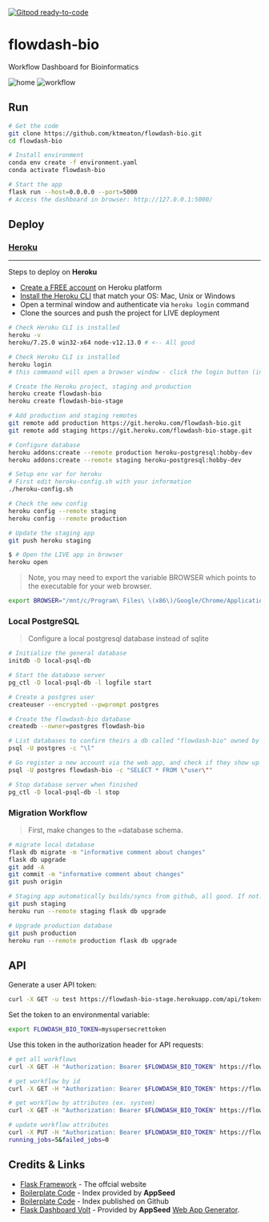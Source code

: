 [![Gitpod ready-to-code](https://img.shields.io/badge/Gitpod-ready--to--code-blue?logo=gitpod)](https://gitpod.io/#https://github.com/app-generator/flask-dashboard-volt)

# flowdash-bio

Workflow Dashboard for Bioinformatics

![home](https://raw.githubusercontent.com/ktmeaton/flowdash-bio/master/media/flowdash_bio_home.png)
![workflow](https://raw.githubusercontent.com/ktmeaton/flowdash-bio/master/media/flowdash_bio_workflow.png)

## Run

```bash
# Get the code
git clone https://github.com/ktmeaton/flowdash-bio.git
cd flowdash-bio

# Install environment
conda env create -f environment.yaml
conda activate flowdash-bio

# Start the app
flask run --host=0.0.0.0 --port=5000
# Access the dashboard in browser: http://127.0.0.1:5000/

```

## Deploy

### [Heroku](https://www.heroku.com/)

---

Steps to deploy on **Heroku**

- [Create a FREE account](https://signup.heroku.com/) on Heroku platform
- [Install the Heroku CLI](https://devcenter.heroku.com/articles/getting-started-with-python#set-up) that match your OS: Mac, Unix or Windows
- Open a terminal window and authenticate via `heroku login` command
- Clone the sources and push the project for LIVE deployment

```bash
# Check Heroku CLI is installed
heroku -v
heroku/7.25.0 win32-x64 node-v12.13.0 # <-- All good

# Check Heroku CLI is installed
heroku login
# this commaond will open a browser window - click the login button (in browser)

# Create the Heroku project, staging and production
heroku create flowdash-bio
heroku create flowdash-bio-stage

# Add production and staging remotes
git remote add production https://git.heroku.com/flowdash-bio.git
git remote add staging https://git.heroku.com/flowdash-bio-stage.git

# Configure database
heroku addons:create --remote production heroku-postgresql:hobby-dev
heroku addons:create --remote staging heroku-postgresql:hobby-dev

# Setup env var for heroku
# First edit heroku-config.sh with your information
./heroku-config.sh

# Check the new config
heroku config --remote staging
heroku config --remote production

# Update the staging app
git push heroku staging

$ # Open the LIVE app in browser
heroku open
```

> Note, you may need to export the variable BROWSER which points to the executable for your web browser.

```bash
export BROWSER="/mnt/c/Program\ Files\ \(x86\)/Google/Chrome/Application/chrome.exe"
```

### Local PostgreSQL

> Configure a local postgresql database instead of sqlite

```bash
# Initialize the general database
initdb -D local-psql-db

# Start the database server
pg_ctl -D local-psql-db -l logfile start

# Create a postgres user
createuser --encrypted --pwprompt postgres

# Create the flowdash-bio database
createdb --owner=postgres flowdash-bio

# List databases to confirm theirs a db called "flowdash-bio" owned by postgres
psql -U postgres -c "\l"

# Go register a new account via the web app, and check if they show up in the database
psql -U postgres flowdash-bio -c "SELECT * FROM \"user\""

# Stop database server when finished
pg_ctl -D local-psql-db -l stop
```

### Migration Workflow

> First, make changes to the =database schema.

```bash
# migrate local database
flask db migrate -m "informative comment about changes"
flask db upgrade
git add -A
git commit -m "informative comment about changes"
git push origin

# Staging app automatically builds/syncs from github, all good. If not:
git push staging
heroku run --remote staging flask db upgrade

# Upgrade production database
git push production
heroku run --remote production flask db upgrade
```

## API

Generate a user API token:

```bash
curl -X GET -u test https://flowdash-bio-stage.herokuapp.com/api/tokens
```

Set the token to an environmental variable:

```bash
export FLOWDASH_BIO_TOKEN=mysupersecrettoken
```

Use this token in the authorization header for API requests:

```bash
# get all workflows
curl -X GET -H "Authorization: Bearer $FLOWDASH_BIO_TOKEN" https://flowdash-bio-stage.herokuapp.com/api/workflows

# get workflow by id
curl -X GET -H "Authorization: Bearer $FLOWDASH_BIO_TOKEN" https://flowdash-bio-stage.herokuapp.com/api/workflows/id/1

# get workflow by attributes (ex. system)
curl -X GET -H "Authorization: Bearer $FLOWDASH_BIO_TOKEN" https://flowdash-bio-stage.herokuapp.com/api/workflows/attr?system=Compute+Canada

# update workflow attributes
curl -X PUT -H "Authorization: Bearer $FLOWDASH_BIO_TOKEN" https://flowdash-bio-stage.herokuapp.com/api/workflows/attr?node=cedar5&total_jobs=50&completed_jobs=40&
running_jobs=5&failed_jobs=0
```

## Credits & Links

- [Flask Framework](https://www.palletsprojects.com/p/flask/) - The offcial website
- [Boilerplate Code](https://appseed.us/boilerplate-code) - Index provided by **AppSeed**
- [Boilerplate Code](https://github.com/app-generator/boilerplate-code) - Index published on Github
- [Flask Dashboard Volt](https://appseed.us/admin-dashboards/flask-dashboard-volt) - Provided by **AppSeed** [Web App Generator](https://appseed.us/app-generator).
